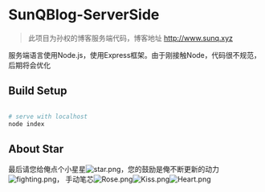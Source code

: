# SunQBlog-ServerSide

> 此项目为孙权的博客服务端代码，博客地址 http://www.sunq.xyz

服务端语言使用Node.js，使用Express框架。由于刚接触Node，代码很不规范，后期将会优化

## Build Setup

``` bash

# serve with localhost
node index
```

## About Star
最后请您给俺点个小星星![star.png](https://res.wx.qq.com/mpres/htmledition/images/icon/emotion/21.gif)，您的鼓励是俺不断更新的动力![fighting.png](https://res.wx.qq.com/mpres/htmledition/images/icon/emotion/100.gif)，
手动笔芯![Rose.png](https://res.wx.qq.com/mpres/htmledition/images/icon/emotion/63.gif)![Kiss.png](https://res.wx.qq.com/mpres/htmledition/images/icon/emotion/65.gif)![Heart.png](https://res.wx.qq.com/mpres/htmledition/images/icon/emotion/66.gif)

